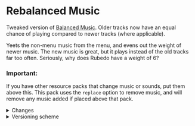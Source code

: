 # Rebalanced Music
Tweaked version of [Balanced Music](https://modrinth.com/resourcepack/balanced-music). Older tracks now have an equal chance of playing compared to newer tracks (where applicable).

Yeets the non-menu music from the menu, and evens out the weight of newer music. The new music is great, but it plays instead of the old tracks far too often. Seriously, why does Rubedo have a weight of 6?
### Important:

If you have other resource packs that change music or sounds, put them above this. This pack uses the `replace` option to remove music, and will remove any music added if placed above that pack.
<details>
<summary>Changes</summary>
  
  Entries in **bold** are subject to change.
  
  Entries in _italics_ are not applicable as of the latest Minecraft: Java Edition snapshot.
  
  Entries in ~~strikethrough~~ are not applicable as of the latest stable Minecraft: Java Edition version.
  
  Menu Music: Menu Music + Update Music -> Menu Music (1.18+)
  
  Basalt Deltas: So Below weight 7 -> 1 (1.16+)
  
  Crimson Forests: Chrysopoeia weight 7 -> 1 (1.16+)
  
  Nether Wastes: Rubedo weight 6 -> 1 (1.16+)
  
  Soul Sand Valley: So Below weight 7 -> 1 (1.16+)
  
  Badlands: Crescent Dunes weight 2 -> 1 (1.20+)
  
  Bamboo Jungle: Bromeliad weight 2 -> 1 (1.20+)
  
  Cherry Grove:
  * **Below and Above weight 2 -> 1 (1.21.6+)**
  * _Bromeliad weight 3 -> 1 (1.20-1.21.5)_
  * _Echo in the Wind weight 3 -> 1 (1.20-1.21.5)_
  * _Featherfall 3 -> 1 (1.21-1.21.5)_
  
  Desert:
  * _Crescent Dunes weight 3 -> 1 (1.20-1.21.5)_
  * **Fireflies weight 2 -> 1 (1.21.6+)**
  
  Dripstone Caves:
  * Eld Unknown weight 2 -> 1 (1.21+)
  * Endless weight 2 -> 1 (1.21+)
  * pokopoko weight 2 -> 1 (1.21+)
  * Wending weight 2 -> 1 (1.18+)
  
  Flower Forest: Featherfall weight 2 -> 1 (1.21+)
  
  **Forest: Broken Clocks weight 2 -> 1 (1.21.6+)**
  
  Frozen Peaks: Stand Tall weight 2 -> 1 (1.18+)
  
  **Grove: Lilypad weight 2 -> 1 (1.21.6+)**
  
  Lush Caves:
  * _Aerie weight 1 -> 2 (1.19-1.21.5)_
  * _Firebugs weight 1 -> 2 (1.19-1.21.5)_
  * _Labyrinthine weight 1 -> 2 (1.19-1.21.5)_
  * ~~_Left To Bloom weight 2 -> 1 (1.18)_~~
  * _Left To Bloom weight 4 -> 2 (1.19-1.21.5)_
  * **O's Piano weight 2 -> 1 (1.21.6+)**
  
  Jungle: Bromeliad weight 3 -> 1 (1.20+)

  Meadow: One More Day weight 2 -> 1 (1.18+)
  
  Old Growth Taiga:
  * Aerie weight 1 -> 3 (1.19+)
  * Firebugs weight 1 -> 3 (1.19+)
  * Labyrinthine weight 1 -> 3 (1.19+)
  
  Sparse Jungle: Bromeliad weight 2 -> 1 (1.20+)

  Stony Peaks:
  * Eld Unknown weight 2 -> 1 (1.21+)
  * Stand Tall weight 2 -> 1 (1.18+)
</details>
<details>
<summary>Versioning scheme</summary>
  
  The version name consists of the minimum supported stable Minecraft: Java Edition version followed by the iteration of the resource pack for that version of Minecraft: Java Edition. If there is no supported stable Minecraft: Java Edition version, then the minimum supported Minecraft: Java Edition version is used instead.

  For example, version 1.16.2 v1 means that it is the first iteration of the resource pack to support at least Minecraft: Java Edition version 1.16.2. Meanwhile, version 21w39a v2 means that it is the second iteration of the resource pack to support at least Minecraft: Java Edition version 21w39a.

  The maximum supported Minecraft: Java Edition version is specified in the changelog of the respective version of the resource pack.
</details>
